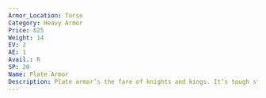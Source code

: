 ```yaml
---
Armor_Location: Torso
Category: Heavy Armor
Price: 625
Weight: 14
EV: 2
AE: 1
Avail.: R
SP: 20
Name: Plate Armor
Description: Plate armor’s the fare of knights and kings. It’s tough steel plating, fitted to the body of the wearer. Heh, it’s a bit heavy and sometimes stiff but it’ll stop a ton of damage. It can be simple and basic but it can also be gaudy as all hell.
---
```

